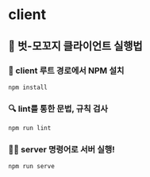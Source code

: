 # client

## 🚀 벗-모꼬지 클라이언트 실행법

### 💾 client 루트 경로에서 NPM 설치

```
npm install
```

### 🔍 lint를 통한 문법, 규칙 검사

```
npm run lint
```

### 🏃🏻 server 명령어로 서버 실행!

```
npm run serve
```
